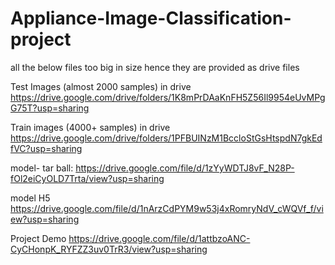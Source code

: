# Appliance-Image-Classification-project

all the below files too big in size hence they are provided as drive files

Test Images (almost 2000 samples) in drive 
https://drive.google.com/drive/folders/1K8mPrDAaKnFH5Z56Il9954eUvMPgG75T?usp=sharing

Train images (4000+ samples) in drive
https://drive.google.com/drive/folders/1PFBUINzM1BccloStGsHtspdN7gkEdfVC?usp=sharing

model- tar ball: 
https://drive.google.com/file/d/1zYyWDTJ8vF_N28P-fOl2eiCyOLD7Trta/view?usp=sharing

model H5
https://drive.google.com/file/d/1nArzCdPYM9w53j4xRomryNdV_cWQVf_f/view?usp=sharing

Project Demo
https://drive.google.com/file/d/1attbzoANC-CyCHonpK_RYFZZ3uv0TrR3/view?usp=sharing
